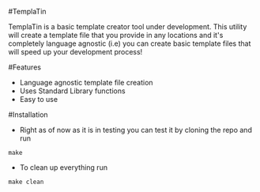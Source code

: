 #TemplaTin

TemplaTin is a basic template creator tool under development. This utility will create a template file that you provide in any locations and it's completely language agnostic (i.e) you can create basic template files that will speed up your development process!

#Features

- Language agnostic template file creation
- Uses Standard Library functions
- Easy to use

#Installation

- Right as of now as it is in testing you can test it by cloning the repo and run

``` make ```

- To clean up everything run

```make clean```


